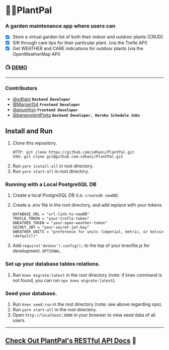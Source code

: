 # :seedling::sunflower:PlantPal

### A garden maintenance app where users can
- [x] Store a virtual garden list of both their indoor and outdoor plants (CRUD)
- [x] Sift through care tips for their particular plant. (via the Trefle API)
- [x] Get WEATHER and CARE indications for outdoor plants (via the OpenWeatherMap API)

### :tv: [DEMO](https://plant-pals.herokuapp.com)

---
### Contributors
- [@sdhani](https://github.com/sdhani) **`Backend Developer`**
- [@Marjan154](https://github.com/Marjan154) **`Frontend Developer`**
- [@anumhsn](https://github.com/anumhsn) **`Frontend Developer`**
- [@benevolentPreta](https://github.com/benevolentPreta) **`Backend Developer, Heroku Schedule Jobs`**


## Install and Run
1. Clone this repository.
    ```
    HTTP: git clone https://github.com/sdhani/PlantPal.git
    SSH: git clone git@github.com:sdhani/PlantPal.git
    ``` 
1. Run `yarn install-all` in root directory.
1. Run `yarn start-all` in root directory.

### Running with a Local PostgreSQL DB
1. Create a local PostgreSQL DB (i.e. `createdb newDB`).
1. Create a .env file in the root directory, and add replace with your tokens.

    ```
    DATABASE_URL = "url-link-to-newDB"
    TREFLE_TOKEN = "your-trefle-token"
    OWEATHER_TOKEN = "your-open-weather-token"
    SECRET_JWT = "your-secret-jwt-key"
    OWEATHER_UNITS = "preference for units (imperial, metric, or kelvin (default))"
    ```
1. Add `require('dotenv').config();` to the top of your knexfile.js for development. `OPTIONAL`. 

### Set up your database tables relations. 
1. Run `knex migrate:latest` in the root directory 
(note: if knex command is not found, you can run `npx knex migrate:latest`).

### Seed your database. 
1. Run `knex seed:run` in the root directory (note: see above regarding npx).
1. Run `yarn start-all` in the root directory. 
1. Open `http://localhost:3000` in your browser to view seed data of all users.

---

## [Check Out PlantPal's RESTful API Docs](https://github.com/sdhani/PlantPal/blob/master/routes/RESTful_API_Docs.md) :tada:

